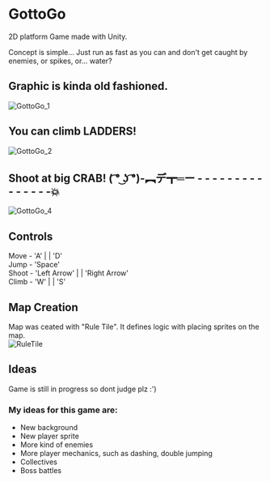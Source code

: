 # GottoGo
2D platform Game made with Unity.

Concept is simple... Just run as fast as you can and don't get caught by enemies, or spikes, or... water?

## Graphic is kinda old fashioned.
![GottoGo_1](https://user-images.githubusercontent.com/93322108/209854378-8a92bb84-16a1-4755-a808-7981a4db8646.png)

## You can climb LADDERS!
![GottoGo_2](https://user-images.githubusercontent.com/93322108/209855042-68e521b0-5241-4ed4-9004-34d6d82c93db.png)

## Shoot at big CRAB! ( ͡° ͜ʖ ͡°)-︻デ┳═ー - - - - - - - - - - - - - - -💥
![GottoGo_4](https://user-images.githubusercontent.com/93322108/209855106-c60e3e50-4b88-4b97-8540-c2ab9e6f7496.png)

## Controls
Move - 'A' | | 'D' <br />
Jump - 'Space' <br />
Shoot - 'Left Arrow' | | 'Right Arrow' <br />
Climb - 'W' | | 'S' <br />

## Map Creation
Map was ceated with "Rule Tile". It defines logic with placing sprites on the map. <br />
![RuleTile](https://user-images.githubusercontent.com/93322108/209856573-9fec3759-2752-457b-b685-5c19f97aada4.png)

## Ideas
Game is still in progress so dont judge plz :') <br />
### My ideas for this game are:
- New background <br />
- New player sprite <br />
- More kind of enemies <br />
- More player mechanics, such as dashing,  double jumping <br />
- Collectives <br />
- Boss battles
